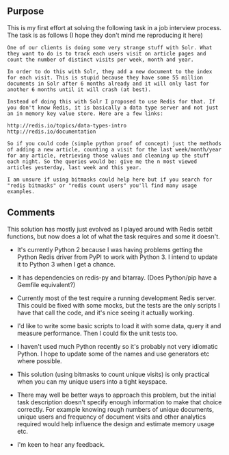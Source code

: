 Purpose
-------


This is my first effort at solving the following task in a job interview process. The task is as follows (I hope they don't mind me reproducing it here)

    One of our clients is doing some very strange stuff with Solr. What they want to do is to track each users visit on article pages and count the number of distinct visits per week, month and year.

    In order to do this with Solr, they add a new document to the index for each visit. This is stupid because they have some 55 million documents in Solr after 6 months already and it will only last for another 6 months until it will crash (at best).

    Instead of doing this with Solr I proposed to use Redis for that. If you don't know Redis, it is basically a data type server and not just an in memory key value store. Here are a few links:

    http://redis.io/topics/data-types-intro
    http://redis.io/documentation

    So if you could code (simple python proof of concept) just the methods of adding a new article, counting a visit for the last week/month/year for any article, retrieving those values and cleaning up the stuff each night. So the queries would be: give me the n most viewed articles yesterday, last week and this year.

    I am unsure if using bitmasks could help here but if you search for "redis bitmasks" or "redis count users" you'll find many usage examples.


Comments
--------

This solution has mostly just evolved as I played around with Redis setbit functions, but now does a lot of what the task requires and some it doesn't.

* It's currently Python 2 because I was having problems getting the Python Redis driver from PyPI to work with Python 3. I intend to update it to Python 3 when I get a chance.

* It has dependencies on redis-py and bitarray. (Does Python/pip have a Gemfile equivalent?)

* Currently most of the test require a running development Redis server. This could be fixed with some mocks, but the tests are the only scripts I have that call the code, and it's nice seeing it actually working. 

* I'd like to write some basic scripts to load it with some data, query it and measure performance. Then I could fix the unit tests too.

* I haven't used much Python recently so it's probably not very idiomatic Python. I hope to update some of the names and use generators etc where possible.  

* This solution (using bitmasks to count unique visits) is only practical when you can my unique users into a tight keyspace.

* There may well be better ways to approach this problem, but the initial task description doesn't specify enough information to make that choice correctly. For example knowing rough numbers of unique documents, unique users and frequency of document visits and other analytics required would help influence the design and estimate memory usage etc. 
 
* I'm keen to hear any feedback.

